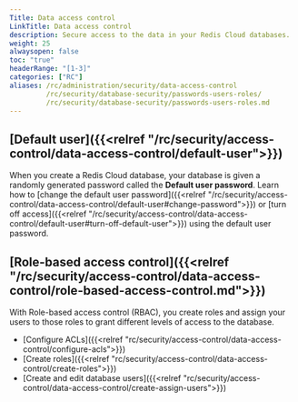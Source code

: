 ```yaml
---
Title: Data access control
LinkTitle: Data access control
description: Secure access to the data in your Redis Cloud databases.
weight: 25
alwaysopen: false
toc: "true"
headerRange: "[1-3]"
categories: ["RC"]
aliases: /rc/administration/security/data-access-control
         /rc/security/database-security/passwords-users-roles/
         /rc/security/database-security/passwords-users-roles.md
---
```


## [Default user]({{<relref "/rc/security/access-control/data-access-control/default-user">}})

When you create a Redis Cloud database, your database is given a randomly generated password called the **Default user password**. Learn how to [change the default user password]({{<relref "/rc/security/access-control/data-access-control/default-user#change-password">}}) or [turn off access]({{<relref "/rc/security/access-control/data-access-control/default-user#turn-off-default-user">}}) using the default user password.

## [Role-based access control]({{<relref "/rc/security/access-control/data-access-control/role-based-access-control.md">}})

With Role-based access control (RBAC), you create roles and assign your users to those roles to grant different levels of access to the database.

- [Configure ACLs]({{<relref "rc/security/access-control/data-access-control/configure-acls">}})
- [Create roles]({{<relref "rc/security/access-control/data-access-control/create-roles">}})
- [Create and edit database users]({{<relref "rc/security/access-control/data-access-control/create-assign-users">}})
